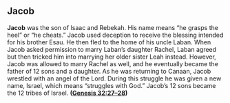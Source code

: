 
## Jacob

**Jacob** was the son of Isaac and Rebekah. His name means “he grasps the heel” or “he cheats.” Jacob used deception to receive the blessing intended for his brother Esau. He then fled to the home of his uncle Laban. When Jacob asked permission to marry Laban’s daughter Rachel, Laban agreed but then tricked him into marrying her older sister Leah instead. However, Jacob was allowed to marry Rachel as well, and he eventually became the father of 12 sons and a daughter. As he was returning to Canaan, Jacob wrestled with an angel of the Lord. During this struggle he was given a new name, Israel, which means “struggles with God.” Jacob’s 12 sons became the 12 tribes of Israel. **([Genesis 32:27–28](https://www.esv.org/Genesis+32%3A27%E2%80%9328/))**

